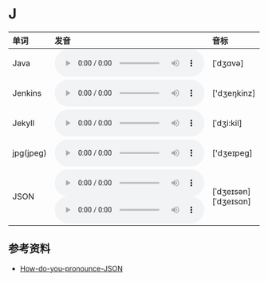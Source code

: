 
# J

| 单词  | 发音 | 音标 |
| :-- | :-- | :-- |
| Java | <audio src="/public/audio/Java.mp3" controls="controls" controlslist="nodownload"></audio> | [ˈdʒɑvə] |
| Jenkins | <audio src="/public/audio/Jenkins.mp3" controls="controls" controlslist="nodownload"></audio> | ['dʒeŋkinz] |
| Jekyll | <audio src="/public/audio/Jekyll.mp3" controls="controls" controlslist="nodownload"></audio> | [ˈdʒi:kil] |
| jpg(jpeg) | <audio src="/public/audio/jpg(jpeg).mp3" controls="controls" controlslist="nodownload"></audio> | ['dʒeɪpeɡ] |
| JSON | <audio src="/public/audio/JSON-0.mp3" controls="controls" controlslist="nodownload"></audio><br/><audio src="/audio/JSON-1.mp3" controls="controls" controlslist="nodownload"></audio> | [ˈdʒeɪsən]<br/>[ˈdʒeɪsɑn] |

## 参考资料

- [How-do-you-pronounce-JSON](https://www.quora.com/How-do-you-pronounce-JSON)
